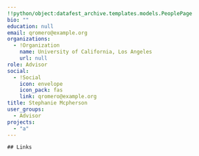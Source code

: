 ```yaml
---
!!python/object:datafest_archive.templates.models.PeoplePage
bio: ""
education: null
email: qromero@example.org
organizations:
  - !Organization
    name: University of California, Los Angeles
    url: null
role: Advisor
social:
  - !Social
    icon: envelope
    icon_pack: fas
    link: qromero@example.org
title: Stephanie Mcpherson
user_groups:
  - Advisor
projects:
  - "a"
---
```


    ## Links
